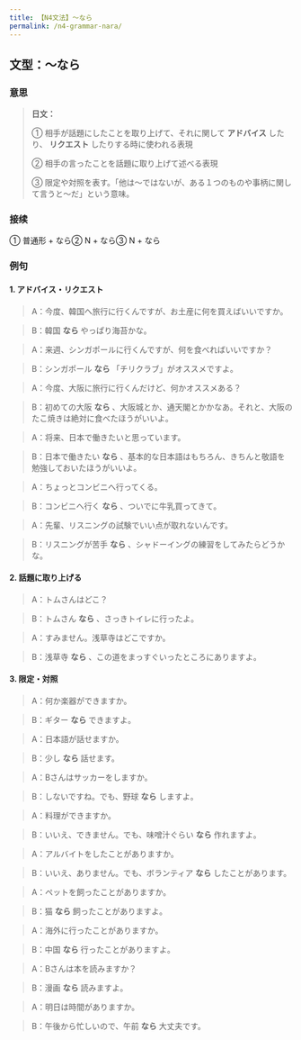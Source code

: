 ```yaml
---
title: 【N4文法】〜なら
permalink: /n4-grammar-nara/
---
```


## 文型：〜なら

### 意思

> **日文：**
> 
> ① 相手が話題にしたことを取り上げて、それに関して **アドバイス** したり、 **リクエスト** したりする時に使われる表現
> 
> ② 相手の言ったことを話題に取り上げて述べる表現
> 
> ③ 限定や対照を表す。「他は〜ではないが、ある１つのものや事柄に関して言うと〜だ」という意味。


### 接续

① 普通形 + なら② N + なら③ N + なら

### 例句

#### 1\. アドバイス・リクエスト

> A：今度、韓国へ旅行に行くんですが、お土産に何を買えばいいですか。

> B：韓国 **なら** やっぱり海苔かな。

> A：来週、シンガポールに行くんですが、何を食べればいいですか？

> B：シンガポール **なら** 「チリクラブ」がオススメですよ。

> A：今度、大阪に旅行に行くんだけど、何かオススメある？

> B：初めての大阪 **なら** 、大阪城とか、通天閣とかかなあ。それと、大阪のたこ焼きは絶対に食べたほうがいいよ。

> A：将来、日本で働きたいと思っています。

> B：日本で働きたい **なら** 、基本的な日本語はもちろん、きちんと敬語を勉強しておいたほうがいいよ。

> A：ちょっとコンビニへ行ってくる。

> B：コンビニへ行く **なら** 、ついでに牛乳買ってきて。

> A：先輩、リスニングの試験でいい点が取れないんです。

> B：リスニングが苦手 **なら** 、シャドーイングの練習をしてみたらどうかな。

#### 2\. 話題に取り上げる

> A：トムさんはどこ？

> B：トムさん **なら** 、さっきトイレに行ったよ。

> A：すみません。浅草寺はどこですか。

> B：浅草寺 **なら** 、この道をまっすぐいったところにありますよ。

#### 3\. 限定・対照

> A：何か楽器ができますか。

> B：ギター **なら** できますよ。

> A：日本語が話せますか。

> B：少し **なら** 話せます。

> A：Bさんはサッカーをしますか。

> B：しないですね。でも、野球 **なら** しますよ。

> A：料理ができますか。

> B：いいえ、できません。でも、味噌汁ぐらい **なら** 作れますよ。

> A：アルバイトをしたことがありますか。

> B：いいえ、ありません。でも、ボランティア **なら** したことがあります。

> A：ペットを飼ったことがありますか。

> B：猫 **なら** 飼ったことがありますよ。

> A：海外に行ったことがありますか。

> B：中国 **なら** 行ったことがありますよ。

> A：Bさんは本を読みますか？

> B：漫画 **なら** 読みますよ。

> A：明日は時間がありますか。

> B：午後から忙しいので、午前 **なら** 大丈夫です。
